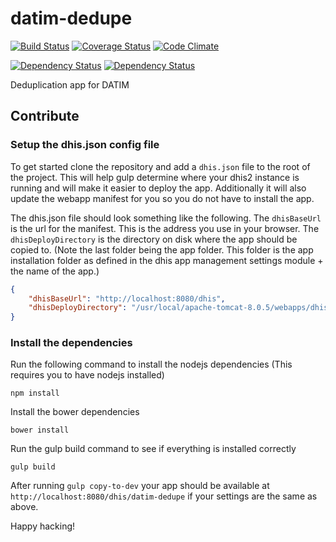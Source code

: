 # datim-dedupe
[![Build Status](https://travis-ci.org/dhis2/datim-dedupe.svg)](https://travis-ci.org/dhis2/datim-dedupe)
[![Coverage Status](https://coveralls.io/repos/dhis2/datim-dedupe/badge.svg)](https://coveralls.io/r/dhis2/datim-dedupe)
[![Code Climate](https://codeclimate.com/github/dhis2/datim-dedupe/badges/gpa.svg)](https://codeclimate.com/github/dhis2/datim-dedupe)

[![Dependency Status](https://www.versioneye.com/user/projects/54b7fc03fd43d3feab000146/badge.svg?style=flat)](https://www.versioneye.com/user/projects/54b7fc03fd43d3feab000146)
[![Dependency Status](https://www.versioneye.com/user/projects/54b7fb06fd43d311050000a9/badge.svg?style=flat)](https://www.versioneye.com/user/projects/54b7fb06fd43d311050000a9)

Deduplication app for DATIM

## Contribute

### Setup the dhis.json config file
To get started clone the repository and add a `dhis.json` file to the root of the project.
This will help gulp determine where your dhis2 instance is running and will make it easier
to deploy the app. Additionally it will also update the webapp manifest for you so you do not
have to install the app.

The dhis.json file should look something like the following.
The `dhisBaseUrl` is the url for the manifest. This is the address you use in your browser.
The `dhisDeployDirectory` is the directory on disk where the app should be copied to. (Note the last folder being the app folder. This folder is the app installation folder as defined in the dhis app management settings module + the name of the app.)

```json
{
    "dhisBaseUrl": "http://localhost:8080/dhis",
    "dhisDeployDirectory": "/usr/local/apache-tomcat-8.0.5/webapps/dhis/apps/datim-dedupe/"
}
```

### Install the dependencies

Run the following command to install the nodejs dependencies (This requires you to have nodejs installed)
```
npm install
```

Install the bower dependencies
```
bower install
```

Run the gulp build command to see if everything is installed correctly
```
gulp build
```

After running `gulp copy-to-dev` your app should be available at `http://localhost:8080/dhis/datim-dedupe` if your settings are the same as above.

Happy hacking!